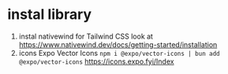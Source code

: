 # instal library
1. instal nativewind for Tailwind CSS look at https://www.nativewind.dev/docs/getting-started/installation
2. icons Expo Vector Icons `npm i @expo/vector-icons | bun add  @expo/vector-icons`
   https://icons.expo.fyi/Index